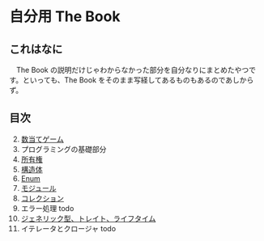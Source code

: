 # 自分用 The Book
## これはなに
　The Book の説明だけじゃわからなかった部分を自分なりにまとめたやつです。といっても、The Book をそのまま写経してあるものもあるのであしからず。

## 目次
2. [数当てゲーム]("https://github.com/earlgray283/Study-Rust/tree/master/guessing_game")
3. プログラミングの基礎部分
4. [所有権]("https://github.com/earlgray283/Study-Rust/tree/master/chapter_4")
5. [構造体](https://github.com/earlgray283/Study-Rust/tree/master/chapter_5")
6. [Enum](https://github.com/earlgray283/Study-Rust/tree/master/chapter_6")
7. [モジュール](https://github.com/earlgray283/Study-Rust/tree/master/chapter_7")
8. [コレクション](https://github.com/earlgray283/Study-Rust/tree/master/chapter_8")
9. エラー処理 todo
10. [ジェネリック型、トレイト、ライフタイム](https://github.com/earlgray283/Study-Rust/tree/master/chapter_10)
13. イテレータとクロージャ todo